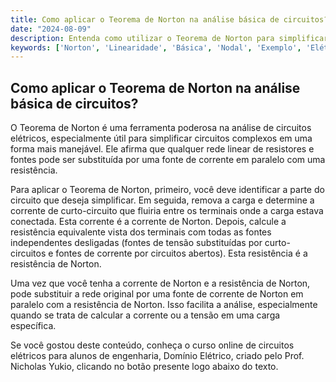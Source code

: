 ```yaml
---
title: Como aplicar o Teorema de Norton na análise básica de circuitos?
date: "2024-08-09"
description: Entenda como utilizar o Teorema de Norton para simplificar a análise de circuitos elétricos.
keywords: ['Norton', 'Linearidade', 'Básica', 'Nodal', 'Exemplo', 'Elétrico', 'Verificação']
---
```


## Como aplicar o Teorema de Norton na análise básica de circuitos?

O Teorema de Norton é uma ferramenta poderosa na análise de circuitos elétricos, especialmente útil para simplificar circuitos complexos em uma forma mais manejável. Ele afirma que qualquer rede linear de resistores e fontes pode ser substituída por uma fonte de corrente em paralelo com uma resistência. 

Para aplicar o Teorema de Norton, primeiro, você deve identificar a parte do circuito que deseja simplificar. Em seguida, remova a carga e determine a corrente de curto-circuito que fluiria entre os terminais onde a carga estava conectada. Esta corrente é a corrente de Norton. Depois, calcule a resistência equivalente vista dos terminais com todas as fontes independentes desligadas (fontes de tensão substituídas por curto-circuitos e fontes de corrente por circuitos abertos). Esta resistência é a resistência de Norton.

Uma vez que você tenha a corrente de Norton e a resistência de Norton, pode substituir a rede original por uma fonte de corrente de Norton em paralelo com a resistência de Norton. Isso facilita a análise, especialmente quando se trata de calcular a corrente ou a tensão em uma carga específica.

Se você gostou deste conteúdo, conheça o curso online de circuitos elétricos para alunos de engenharia, Domínio Elétrico, criado pelo Prof. Nicholas Yukio, clicando no botão presente logo abaixo do texto.